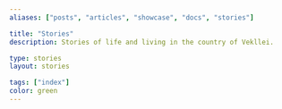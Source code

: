 ```yaml
---
aliases: ["posts", "articles", "showcase", "docs", "stories"]

title: "Stories"
description: Stories of life and living in the country of Vekllei.

type: stories
layout: stories

tags: ["index"]
color: green
---
```


<style>
/* hide meta */
header.info {
  display: none;
}
</style>


